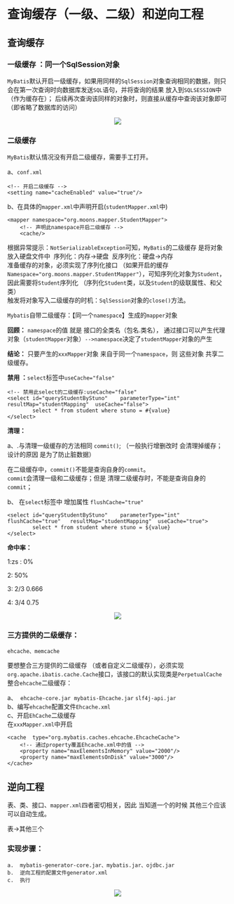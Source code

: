# 查询缓存（一级、二级）和逆向工程



## 查询缓存



###  一级缓存 ：同一个SqlSession对象

`MyBatis`默认开启一级缓存，如果用同样的`SqlSession`对象查询相同的数据，则只会在第一次查询时向数据库发送`SQL`语句，并将查询的结果 放入到`SQLSESSION`中（作为缓存在）；
后续再次查询该同样的对象时，则直接从缓存中查询该对象即可（即省略了数据库的访问）	

<div align="center">
<img src="https://github.com/ZP-AlwaysWin/Java-Learn/blob/master/MyBatis%E5%AD%A6%E4%B9%A0%E7%AC%94%E8%AE%B0/MyBatis%E5%9B%BE%E7%89%87/%E4%B8%80%E7%BA%A7%E7%BC%93%E5%AD%98.png" />
</div>



### 二级缓存


`MyBatis`默认情况没有开启二级缓存，需要手工打开。

a、`conf.xml`

```
<!-- 开启二级缓存 -->
<setting name="cacheEnabled" value="true"/>
```

b、在具体的`mapper.xml`中声明开启(`studentMapper.xml`中)

```
<mapper namespace="org.moons.mapper.StudentMapper">
	<!-- 声明此namespace开启二级缓存 -->
	<cache/>
```

根据异常提示：`NotSerializableException`可知，`MyBatis`的二级缓存 是将对象 放入硬盘文件中
​	序列化：内存->硬盘
​	反序列化：硬盘->内存
​	
准备缓存的对象，必须实现了序列化接口 （如果开启的缓存`Namespace="org.moons.mapper.StudentMapper"`），可知序列化对象为`Student`，因此需要将`Student`序列化 （序列化`Student`类，以及`Student`的级联属性、和父类）
​	
触发将对象写入二级缓存的时机：`SqlSession`对象的`close()`方法。

`Mybatis`自带二级缓存：【同一个`namespace`】生成的`mapper`对象



**回顾：** `namespace`的值 就是 接口的全类名（包名.类名）， 通过接口可以产生代理对象（`studentMapper`对象）`-->namespace`决定了`studentMapper`对象的产生



**结论：** 只要产生的`xxxMapper`对象 来自于同一个`namespace`，则 这些对象 共享二级缓存。



**禁用 ：**`select`标签中`useCache="false"`



```
<!-- 禁用此select的二级缓存:useCache="false"
<select id="queryStudentByStuno" 	parameterType="int"  	resultMap="studentMapping"  useCache="false">
		select * from student where stuno = #{value}
</select>
```





**清理：**

a、.与清理一级缓存的方法相同
`commit()`; （一般执行增删改时 会清理掉缓存；设计的原因 是为了防止脏数据）

在二级缓存中，`commit()`不能是查询自身的`commit`。
​	
`commit`会清理一级和二级缓存；但是 清理二级缓存时，不能是查询自身的`commit`；

b、 在`select`标签中 增加属性 `flushCache="true"`



```
<select id="queryStudentByStuno" 	parameterType="int" flushCache="true" 	resultMap="studentMapping"  useCache="true">
		select * from student where stuno = ${value}
</select>
```





**命中率：**

1:zs :		0%  

2:    		50%

3: 2/3  	0.666

4: 3/4  	0.75

<div align="center">
<img src="https://github.com/ZP-AlwaysWin/Java-Learn/blob/master/MyBatis%E5%AD%A6%E4%B9%A0%E7%AC%94%E8%AE%B0/MyBatis%E5%9B%BE%E7%89%87/%E4%BA%8C%E7%BA%A7%E7%BC%93%E5%AD%98.png" />
</div>



### 三方提供的二级缓存：

`ehcache、memcache`

要想整合三方提供的二级缓存 （或者自定义二级缓存），必须实现`org.apache.ibatis.cache.Cache`接口，该接口的默认实现类是`PerpetualCache`
​		
整合`ehcache`二级缓存：

a、
​	`ehcache-core.jar`
​	`mybatis-Ehcache.jar`
​	`slf4j-api.jar`
​		
b、编写`ehcache`配置文件`Ehcache.xml`
​	
c、开启`EhCache`二级缓存
​	
在`xxxMapper.xml`中开启

```
<cache  type="org.mybatis.caches.ehcache.EhcacheCache">
	<!-- 通过property覆盖Ehcache.xml中的值 -->
	<property name="maxElementsInMemory" value="2000"/>
	<property name="maxElementsOnDisk" value="3000"/>
</cache>
```


## 逆向工程

表、类、接口、`mapper.xml`四者密切相关，因此 当知道一个的时候  其他三个应该可以自动生成。

表->其他三个


### 实现步骤：

```
a.  mybatis-generator-core.jar、mybatis.jar、ojdbc.jar
b.  逆向工程的配置文件generator.xml
c.  执行
```

<div align="center">
<img src="https://github.com/ZP-AlwaysWin/Java-Learn/blob/master/MyBatis%E5%AD%A6%E4%B9%A0%E7%AC%94%E8%AE%B0/MyBatis%E5%9B%BE%E7%89%87/%E9%80%86%E5%90%91%E5%B7%A5%E7%A8%8B.png" />
</div>
